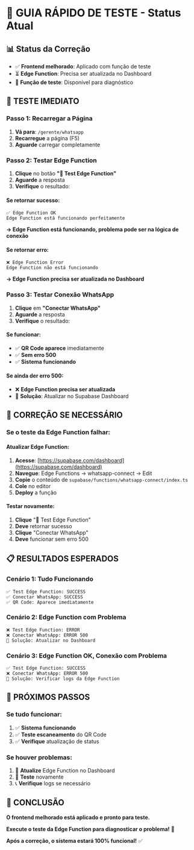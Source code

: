 # 🧪 GUIA RÁPIDO DE TESTE - Status Atual

## 📊 Status da Correção
- ✅ **Frontend melhorado**: Aplicado com função de teste
- ⏳ **Edge Function**: Precisa ser atualizada no Dashboard
- 🧪 **Função de teste**: Disponível para diagnóstico

## 🚀 TESTE IMEDIATO

### **Passo 1: Recarregar a Página**
1. **Vá para**: `/gerente/whatsapp`
2. **Recarregue** a página (F5)
3. **Aguarde** carregar completamente

### **Passo 2: Testar Edge Function**
1. **Clique** no botão **"🧪 Test Edge Function"**
2. **Aguarde** a resposta
3. **Verifique** o resultado:

#### **Se retornar sucesso:**
```
✅ Edge Function OK
Edge Function está funcionando perfeitamente
```
**→ Edge Function está funcionando, problema pode ser na lógica de conexão**

#### **Se retornar erro:**
```
❌ Edge Function Error
Edge Function não está funcionando
```
**→ Edge Function precisa ser atualizada no Dashboard**

### **Passo 3: Testar Conexão WhatsApp**
1. **Clique** em **"Conectar WhatsApp"**
2. **Aguarde** a resposta
3. **Verifique** o resultado:

#### **Se funcionar:**
- ✅ **QR Code aparece** imediatamente
- ✅ **Sem erro 500**
- ✅ **Sistema funcionando**

#### **Se ainda der erro 500:**
- ❌ **Edge Function precisa ser atualizada**
- 🔧 **Solução**: Atualizar no Supabase Dashboard

## 🔧 CORREÇÃO SE NECESSÁRIO

### **Se o teste da Edge Function falhar:**

#### **Atualizar Edge Function:**
1. **Acesse**: [https://supabase.com/dashboard](https://supabase.com/dashboard)
2. **Navegue**: Edge Functions → whatsapp-connect → Edit
3. **Copie** o conteúdo de `supabase/functions/whatsapp-connect/index.ts`
4. **Cole** no editor
5. **Deploy** a função

#### **Testar novamente:**
1. **Clique** "🧪 Test Edge Function"
2. **Deve** retornar sucesso
3. **Clique** "Conectar WhatsApp"
4. **Deve** funcionar sem erro 500

## 📋 RESULTADOS ESPERADOS

### **Cenário 1: Tudo Funcionando**
```
✅ Test Edge Function: SUCCESS
✅ Conectar WhatsApp: SUCCESS
✅ QR Code: Aparece imediatamente
```

### **Cenário 2: Edge Function com Problema**
```
❌ Test Edge Function: ERROR
❌ Conectar WhatsApp: ERROR 500
🔧 Solução: Atualizar no Dashboard
```

### **Cenário 3: Edge Function OK, Conexão com Problema**
```
✅ Test Edge Function: SUCCESS
❌ Conectar WhatsApp: ERROR 500
🔧 Solução: Verificar logs da Edge Function
```

## 🎯 PRÓXIMOS PASSOS

### **Se tudo funcionar:**
1. ✅ **Sistema funcionando**
2. ✅ **Teste escaneamento** do QR Code
3. ✅ **Verifique** atualização de status

### **Se houver problemas:**
1. 🔧 **Atualize** Edge Function no Dashboard
2. 🧪 **Teste** novamente
3. 📞 **Verifique** logs se necessário

## 🎉 CONCLUSÃO

**O frontend melhorado está aplicado e pronto para teste.**

**Execute o teste da Edge Function para diagnosticar o problema!** 🚀

**Após a correção, o sistema estará 100% funcional!** ✅





